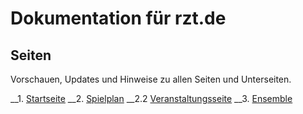 # Dokumentation für rzt.de

## Seiten
Vorschauen, Updates und Hinweise zu allen Seiten und Unterseiten.

__1. [Startseite](seiten/01-startseite/index.md)
__2. [Spielplan](seiten/02-spielplan/index.md)
__2.2 [Veranstaltungsseite](seiten/02-2-veranstaltung/index.md)
__3. [Ensemble](seiten/03-ensemble/index.md)
